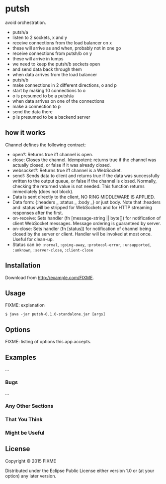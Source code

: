 # putsh

avoid orchestration.

* putsh/a
 * listen to 2 sockets, x and y
 * receive connections from the load balancer on x
  * these will arrive as and when, probably not in one go
 * receive connections from putsh/b on y
  * these will arrive in lumps
 * we need to keep the putsh/b sockets open 
  * and send data back through them
  * when data arrives from the load balancer
* putsh/b
 * make connections in 2 different directions, o and p
 * start by making 10 connections to o
 * o is presumed to be a putsh/a
 * when data arrives on one of the connections
  * make a connection to p
  * send the data there
 * p is presumed to be a backend server

## how it works

Channel defines the following contract:

* open?: Returns true iff channel is open.
* close: Closes the channel. Idempotent: returns true if the channel
  was actually closed, or false if it was already closed.
* websocket?: Returns true iff channel is a WebSocket.
* send!: Sends data to client and returns true if the data was
  successfully written to the output queue, or false if the channel is
  closed. Normally, checking the returned value is not needed. This
  function returns immediately (does not block).
* Data is sent directly to the client, NO RING MIDDLEWARE IS APPLIED.
* Data form: {:headers _ :status _ :body _} or just body. Note that
  :headers and :status will be stripped for WebSockets and for HTTP
  streaming responses after the first.
* on-receive: Sets handler (fn [message-string || byte[]) for
  notification of client WebSocket messages. Message ordering is
  guaranteed by server.
* on-close: Sets handler (fn [status]) for notification of channel
  being closed by the server or client. Handler will be invoked at
  most once. Useful for clean-up. 
 * Status can be `:normal`, `:going-away`, `:protocol-error`,
  `:unsupported`, `:unknown`, `:server-close`, `:client-close`


## Installation

Download from http://example.com/FIXME.

## Usage

FIXME: explanation

    $ java -jar putsh-0.1.0-standalone.jar [args]

## Options

FIXME: listing of options this app accepts.

## Examples

...

### Bugs

...

### Any Other Sections
### That You Think
### Might be Useful

## License

Copyright © 2015 FIXME

Distributed under the Eclipse Public License either version 1.0 or (at
your option) any later version.
